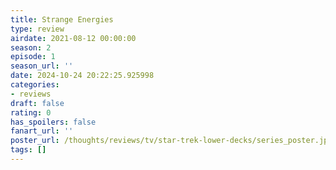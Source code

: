 ```yaml
---
title: Strange Energies
type: review
airdate: 2021-08-12 00:00:00
season: 2
episode: 1
season_url: ''
date: 2024-10-24 20:22:25.925998
categories:
- reviews
draft: false
rating: 0
has_spoilers: false
fanart_url: ''
poster_url: /thoughts/reviews/tv/star-trek-lower-decks/series_poster.jpg
tags: []
---
```


